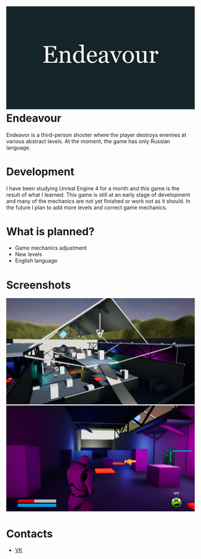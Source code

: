 ![alt text](https://github.com/Enforker/Endeavour/blob/master/Screenshots/Name.jpg)
Endeavour
=====================

Endeavor is a third-person shooter where the player destroys enemies at various abstract levels. At the moment, the game has only Russian language.

Development
=====================

I have been studying Unreal Engine 4 for a month and this game is the result of what I learned. This game is still at an early stage of development and many of the mechanics are not yet finished or work not as it should. In the future I plan to add more levels and correct game mechanics.

What is planned?
=====================

* Game mechanics adjustment
* New levels
* English language

Screenshots
=====================

![alt text](https://github.com/Enforker/Endeavour/blob/master/Screenshots/1.png)
![alt text](https://github.com/Enforker/Endeavour/blob/master/Screenshots/2.jpg)

Contacts
=====================

* [VK](https://vk.com/enforker)

